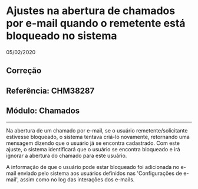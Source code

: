 # Ajustes na abertura de chamados por e-mail quando o remetente está bloqueado no sistema
05/02/2020
## Correção
## Referência: CHM38287
## Módulo: Chamados
***

Na abertura de um chamado por e-mail, se o usuário remetente/solicitante estivesse bloqueado, o sistema tentava criá-lo novamente, retornando uma mensagem dizendo que o usuário já se encontra cadastrado. Com este ajuste, o sistema identificará que o usuário se encontra bloqueado e irá ignorar a abertura do chamado para este usuário.

A informação de que o usuário pode estar bloqueado foi adicionada no e-mail enviado pelo sistema aos usuários definidos nas 'Configurações de e-mail', assim como no log das interações dos e-mails.
